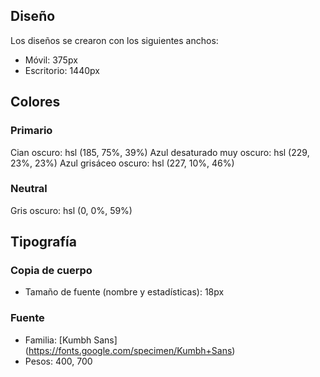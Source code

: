 ## Diseño

Los diseños se crearon con los siguientes anchos:

- Móvil: 375px
- Escritorio: 1440px

## Colores

### Primario

Cian oscuro: hsl (185, 75%, 39%)
Azul desaturado muy oscuro: hsl (229, 23%, 23%)
Azul grisáceo oscuro: hsl (227, 10%, 46%)

### Neutral

Gris oscuro: hsl (0, 0%, 59%)

## Tipografía

### Copia de cuerpo

- Tamaño de fuente (nombre y estadísticas): 18px

### Fuente

- Familia: [Kumbh Sans] (https://fonts.google.com/specimen/Kumbh+Sans)
- Pesos: 400, 700
